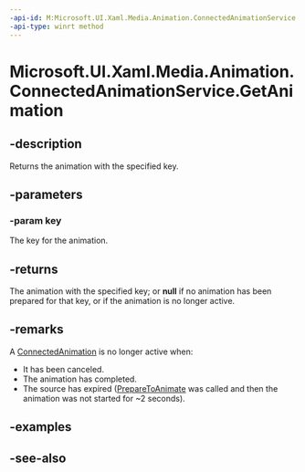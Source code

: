 ```yaml
---
-api-id: M:Microsoft.UI.Xaml.Media.Animation.ConnectedAnimationService.GetAnimation(System.String)
-api-type: winrt method
---
```


<!-- Method syntax
public Windows.UI.Xaml.Media.Animation.ConnectedAnimation GetAnimation(System.String key)
-->

# Microsoft.UI.Xaml.Media.Animation.ConnectedAnimationService.GetAnimation

## -description
Returns the animation with the specified key.

## -parameters
### -param key
The key for the animation.

## -returns
The animation with the specified key; or **null** if no animation has been prepared for that key, or if the animation is no longer active.

## -remarks
A [ConnectedAnimation](connectedanimation.md) is no longer active when:
+ It has been canceled.
+ The animation has completed.
+ The source has expired ([PrepareToAnimate](connectedanimationservice_preparetoanimate_951212773.md) was called and then the animation was not started for ~2 seconds).


## -examples

## -see-also

